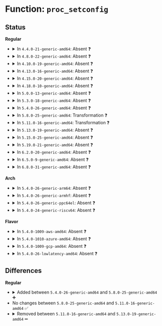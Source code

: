 # Function: <code>proc_setconfig</code>

## Status
<b>Regular</b>
<ul>
<li>
<details>
<summary>In <code>4.4.0-21-generic-amd64</code>: Absent ❓</summary>

```json
{
  "name": "proc_setconfig",
  "collision_type": "Unique Static",
  "inline_type": "Full",
  "funcs": [
    {
      "addr": 18446744071585256121,
      "name": "proc_setconfig",
      "external": false,
      "loc": "drivers/usb/core/devio.c:1238",
      "file": "drivers/usb/core/devio.c",
      "inline": "not declared, inlined",
      "caller_inline": [
        "drivers/usb/core/devio.c:usbdev_do_ioctl"
      ],
      "caller_func": []
    }
  ],
  "symbols": []
}
```
</details>
</li>
<li>
<details>
<summary>In <code>4.8.0-22-generic-amd64</code>: Absent ❓</summary>

```json
{
  "name": "proc_setconfig",
  "collision_type": "Unique Static",
  "inline_type": "Full",
  "funcs": [
    {
      "addr": 18446744071585650836,
      "name": "proc_setconfig",
      "external": false,
      "loc": "drivers/usb/core/devio.c:1375",
      "file": "drivers/usb/core/devio.c",
      "inline": "not declared, inlined",
      "caller_inline": [
        "drivers/usb/core/devio.c:usbdev_do_ioctl"
      ],
      "caller_func": []
    }
  ],
  "symbols": []
}
```
</details>
</li>
<li>
<details>
<summary>In <code>4.10.0-19-generic-amd64</code>: Absent ❓</summary>

```json
{
  "name": "proc_setconfig",
  "collision_type": "Unique Static",
  "inline_type": "Full",
  "funcs": [
    {
      "addr": 18446744071585838613,
      "name": "proc_setconfig",
      "external": false,
      "loc": "drivers/usb/core/devio.c:1375",
      "file": "drivers/usb/core/devio.c",
      "inline": "not declared, inlined",
      "caller_inline": [
        "drivers/usb/core/devio.c:usbdev_do_ioctl"
      ],
      "caller_func": []
    }
  ],
  "symbols": []
}
```
</details>
</li>
<li>
<details>
<summary>In <code>4.13.0-16-generic-amd64</code>: Absent ❓</summary>

```json
{
  "name": "proc_setconfig",
  "collision_type": "Unique Static",
  "inline_type": "Full",
  "funcs": [
    {
      "addr": 18446744071585924855,
      "name": "proc_setconfig",
      "external": false,
      "loc": "drivers/usb/core/devio.c:1369",
      "file": "drivers/usb/core/devio.c",
      "inline": "not declared, inlined",
      "caller_inline": [
        "drivers/usb/core/devio.c:usbdev_do_ioctl"
      ],
      "caller_func": []
    }
  ],
  "symbols": []
}
```
</details>
</li>
<li>
<details>
<summary>In <code>4.15.0-20-generic-amd64</code>: Absent ❓</summary>

```json
{
  "name": "proc_setconfig",
  "collision_type": "Unique Static",
  "inline_type": "Full",
  "funcs": [
    {
      "addr": 18446744071586365735,
      "name": "proc_setconfig",
      "external": false,
      "loc": "drivers/usb/core/devio.c:1359",
      "file": "drivers/usb/core/devio.c",
      "inline": "not declared, inlined",
      "caller_inline": [
        "drivers/usb/core/devio.c:usbdev_do_ioctl"
      ],
      "caller_func": []
    }
  ],
  "symbols": []
}
```
</details>
</li>
<li>
<details>
<summary>In <code>4.18.0-10-generic-amd64</code>: Absent ❓</summary>

```json
{
  "name": "proc_setconfig",
  "collision_type": "Unique Static",
  "inline_type": "Full",
  "funcs": [
    {
      "addr": 18446744071586623378,
      "name": "proc_setconfig",
      "external": false,
      "loc": "drivers/usb/core/devio.c:1354",
      "file": "drivers/usb/core/devio.c",
      "inline": "not declared, inlined",
      "caller_inline": [
        "drivers/usb/core/devio.c:usbdev_do_ioctl"
      ],
      "caller_func": []
    }
  ],
  "symbols": []
}
```
</details>
</li>
<li>
<details>
<summary>In <code>5.0.0-13-generic-amd64</code>: Absent ❓</summary>

```json
{
  "name": "proc_setconfig",
  "collision_type": "Unique Static",
  "inline_type": "Full",
  "funcs": [
    {
      "addr": 18446744071586772258,
      "name": "proc_setconfig",
      "external": false,
      "loc": "drivers/usb/core/devio.c:1355",
      "file": "drivers/usb/core/devio.c",
      "inline": "not declared, inlined",
      "caller_inline": [
        "drivers/usb/core/devio.c:usbdev_do_ioctl"
      ],
      "caller_func": []
    }
  ],
  "symbols": []
}
```
</details>
</li>
<li>
<details>
<summary>In <code>5.3.0-18-generic-amd64</code>: Absent ❓</summary>

```json
{
  "name": "proc_setconfig",
  "collision_type": "Unique Static",
  "inline_type": "Full",
  "funcs": [
    {
      "addr": 18446744071587028153,
      "name": "proc_setconfig",
      "external": false,
      "loc": "drivers/usb/core/devio.c:1377",
      "file": "drivers/usb/core/devio.c",
      "inline": "not declared, inlined",
      "caller_inline": [
        "drivers/usb/core/devio.c:usbdev_do_ioctl"
      ],
      "caller_func": []
    }
  ],
  "symbols": []
}
```
</details>
</li>
<li>
<details>
<summary>In <code>5.4.0-26-generic-amd64</code>: Absent ❓</summary>

```json
{
  "name": "proc_setconfig",
  "collision_type": "Unique Static",
  "inline_type": "Full",
  "funcs": [
    {
      "addr": 18446744071587225577,
      "name": "proc_setconfig",
      "external": false,
      "loc": "drivers/usb/core/devio.c:1421",
      "file": "drivers/usb/core/devio.c",
      "inline": "not declared, inlined",
      "caller_inline": [
        "drivers/usb/core/devio.c:usbdev_do_ioctl"
      ],
      "caller_func": []
    }
  ],
  "symbols": []
}
```
</details>
</li>
<li>
<details>
<summary>In <code>5.8.0-25-generic-amd64</code>: Transformation ❓</summary>

```c
int proc_setconfig(struct usb_dev_state * ps, void * arg)
```

```json
{
  "name": "proc_setconfig",
  "collision_type": "Unique Static",
  "inline_type": "No",
  "funcs": [
    {
      "addr": 0,
      "name": "proc_setconfig",
      "external": false,
      "loc": "drivers/usb/core/devio.c:1421",
      "file": "drivers/usb/core/devio.c",
      "inline": "seen, unknown",
      "caller_inline": [],
      "caller_func": [
        "drivers/usb/core/devio.c:usbdev_do_ioctl"
      ]
    }
  ],
  "symbols": [
    {
      "addr": 18446744071588065648,
      "name": "proc_setconfig",
      "section": ".text",
      "bind": "STB_LOCAL",
      "size": 130
    },
    {
      "addr": 18446744071588082010,
      "name": "proc_setconfig.cold",
      "section": ".text",
      "bind": "STB_LOCAL",
      "size": 63
    }
  ]
}
```
</details>
</li>
<li>
<details>
<summary>In <code>5.11.0-16-generic-amd64</code>: Transformation ❓</summary>

```c
int proc_setconfig(struct usb_dev_state * ps, void * arg)
```

```json
{
  "name": "proc_setconfig",
  "collision_type": "Unique Static",
  "inline_type": "No",
  "funcs": [
    {
      "addr": 0,
      "name": "proc_setconfig",
      "external": false,
      "loc": "drivers/usb/core/devio.c:1435",
      "file": "drivers/usb/core/devio.c",
      "inline": "seen, unknown",
      "caller_inline": [],
      "caller_func": [
        "drivers/usb/core/devio.c:usbdev_do_ioctl"
      ]
    }
  ],
  "symbols": [
    {
      "addr": 18446744071588110944,
      "name": "proc_setconfig",
      "section": ".text",
      "bind": "STB_LOCAL",
      "size": 130
    },
    {
      "addr": 18446744071591550935,
      "name": "proc_setconfig.cold",
      "section": ".text",
      "bind": "STB_LOCAL",
      "size": 63
    }
  ]
}
```
</details>
</li>
<li>
<details>
<summary>In <code>5.13.0-19-generic-amd64</code>: Absent ❓</summary>

```json
{
  "name": "proc_setconfig",
  "collision_type": "Unique Static",
  "inline_type": "Full",
  "funcs": [
    {
      "addr": 18446744071588006434,
      "name": "proc_setconfig",
      "external": false,
      "loc": "drivers/usb/core/devio.c:1440",
      "file": "drivers/usb/core/devio.c",
      "inline": "not declared, inlined",
      "caller_inline": [
        "drivers/usb/core/devio.c:usbdev_do_ioctl"
      ],
      "caller_func": []
    }
  ],
  "symbols": []
}
```
</details>
</li>
<li>
<details>
<summary>In <code>5.15.0-25-generic-amd64</code>: Absent ❓</summary>

```json
{
  "name": "proc_setconfig",
  "collision_type": "Unique Static",
  "inline_type": "Full",
  "funcs": [
    {
      "addr": 18446744071588621037,
      "name": "proc_setconfig",
      "external": false,
      "loc": "drivers/usb/core/devio.c:1518",
      "file": "drivers/usb/core/devio.c",
      "inline": "not declared, inlined",
      "caller_inline": [
        "drivers/usb/core/devio.c:usbdev_do_ioctl"
      ],
      "caller_func": []
    }
  ],
  "symbols": []
}
```
</details>
</li>
<li>
<details>
<summary>In <code>5.19.0-21-generic-amd64</code>: Absent ❓</summary>

```json
{
  "name": "proc_setconfig",
  "collision_type": "Unique Static",
  "inline_type": "Full",
  "funcs": [
    {
      "addr": 18446744071590035384,
      "name": "proc_setconfig",
      "external": false,
      "loc": "drivers/usb/core/devio.c:1534",
      "file": "drivers/usb/core/devio.c",
      "inline": "not declared, inlined",
      "caller_inline": [
        "drivers/usb/core/devio.c:usbdev_do_ioctl"
      ],
      "caller_func": []
    }
  ],
  "symbols": []
}
```
</details>
</li>
<li>
<details>
<summary>In <code>6.2.0-20-generic-amd64</code>: Absent ❓</summary>

```json
{
  "name": "proc_setconfig",
  "collision_type": "Unique Static",
  "inline_type": "Full",
  "funcs": [
    {
      "addr": 18446744071591638260,
      "name": "proc_setconfig",
      "external": false,
      "loc": "drivers/usb/core/devio.c:1534",
      "file": "drivers/usb/core/devio.c",
      "inline": "not declared, inlined",
      "caller_inline": [
        "drivers/usb/core/devio.c:usbdev_do_ioctl"
      ],
      "caller_func": []
    }
  ],
  "symbols": []
}
```
</details>
</li>
<li>
<details>
<summary>In <code>6.5.0-9-generic-amd64</code>: Absent ❓</summary>

```json
{
  "name": "proc_setconfig",
  "collision_type": "Unique Static",
  "inline_type": "Full",
  "funcs": [
    {
      "addr": 18446744071592063792,
      "name": "proc_setconfig",
      "external": false,
      "loc": "drivers/usb/core/devio.c:1543",
      "file": "drivers/usb/core/devio.c",
      "inline": "not declared, inlined",
      "caller_inline": [
        "drivers/usb/core/devio.c:usbdev_do_ioctl"
      ],
      "caller_func": []
    }
  ],
  "symbols": []
}
```
</details>
</li>
<li>
<details>
<summary>In <code>6.8.0-31-generic-amd64</code>: Absent ❓</summary>

```json
{
  "name": "proc_setconfig",
  "collision_type": "Unique Static",
  "inline_type": "Full",
  "funcs": [
    {
      "addr": 18446744071592804070,
      "name": "proc_setconfig",
      "external": false,
      "loc": "drivers/usb/core/devio.c:1543",
      "file": "drivers/usb/core/devio.c",
      "inline": "not declared, inlined",
      "caller_inline": [
        "drivers/usb/core/devio.c:usbdev_do_ioctl"
      ],
      "caller_func": []
    }
  ],
  "symbols": []
}
```
</details>
</li>
</ul>
<b>Arch</b>
<ul>
<li>
<details>
<summary>In <code>5.4.0-26-generic-arm64</code>: Absent ❓</summary>

```json
{
  "name": "proc_setconfig",
  "collision_type": "Unique Static",
  "inline_type": "Full",
  "funcs": [
    {
      "addr": 18446603336500320640,
      "name": "proc_setconfig",
      "external": false,
      "loc": "drivers/usb/core/devio.c:1421",
      "file": "drivers/usb/core/devio.c",
      "inline": "not declared, inlined",
      "caller_inline": [
        "drivers/usb/core/devio.c:usbdev_do_ioctl"
      ],
      "caller_func": []
    }
  ],
  "symbols": []
}
```
</details>
</li>
<li>
<details>
<summary>In <code>5.4.0-26-generic-armhf</code>: Absent ❓</summary>

```json
{
  "name": "proc_setconfig",
  "collision_type": "Unique Static",
  "inline_type": "Full",
  "funcs": [
    {
      "addr": 3232783620,
      "name": "proc_setconfig",
      "external": false,
      "loc": "drivers/usb/core/devio.c:1421",
      "file": "drivers/usb/core/devio.c",
      "inline": "not declared, inlined",
      "caller_inline": [
        "drivers/usb/core/devio.c:usbdev_do_ioctl"
      ],
      "caller_func": []
    }
  ],
  "symbols": []
}
```
</details>
</li>
<li>
<details>
<summary>In <code>5.4.0-26-generic-ppc64el</code>: Absent ❓</summary>

```json
{
  "name": "proc_setconfig",
  "collision_type": "Unique Static",
  "inline_type": "Full",
  "funcs": [
    {
      "addr": 13835058055293630192,
      "name": "proc_setconfig",
      "external": false,
      "loc": "drivers/usb/core/devio.c:1421",
      "file": "drivers/usb/core/devio.c",
      "inline": "not declared, inlined",
      "caller_inline": [
        "drivers/usb/core/devio.c:usbdev_do_ioctl"
      ],
      "caller_func": []
    }
  ],
  "symbols": []
}
```
</details>
</li>
<li>
<details>
<summary>In <code>5.4.0-24-generic-riscv64</code>: Absent ❓</summary>

```json
{
  "name": "proc_setconfig",
  "collision_type": "Unique Static",
  "inline_type": "Full",
  "funcs": [
    {
      "addr": 18446743936277218122,
      "name": "proc_setconfig",
      "external": false,
      "loc": "drivers/usb/core/devio.c:1421",
      "file": "drivers/usb/core/devio.c",
      "inline": "not declared, inlined",
      "caller_inline": [
        "drivers/usb/core/devio.c:usbdev_do_ioctl"
      ],
      "caller_func": []
    }
  ],
  "symbols": []
}
```
</details>
</li>
</ul>
<b>Flavor</b>
<ul>
<li>
<details>
<summary>In <code>5.4.0-1009-aws-amd64</code>: Absent ❓</summary>

```json
{
  "name": "proc_setconfig",
  "collision_type": "Unique Static",
  "inline_type": "Full",
  "funcs": [
    {
      "addr": 18446744071586931657,
      "name": "proc_setconfig",
      "external": false,
      "loc": "drivers/usb/core/devio.c:1421",
      "file": "drivers/usb/core/devio.c",
      "inline": "not declared, inlined",
      "caller_inline": [
        "drivers/usb/core/devio.c:usbdev_do_ioctl"
      ],
      "caller_func": []
    }
  ],
  "symbols": []
}
```
</details>
</li>
<li>
<details>
<summary>In <code>5.4.0-1010-azure-amd64</code>: Absent ❓</summary>

```json
{
  "name": "proc_setconfig",
  "collision_type": "Unique Static",
  "inline_type": "Full",
  "funcs": [
    {
      "addr": 18446744071586872809,
      "name": "proc_setconfig",
      "external": false,
      "loc": "drivers/usb/core/devio.c:1421",
      "file": "drivers/usb/core/devio.c",
      "inline": "not declared, inlined",
      "caller_inline": [
        "drivers/usb/core/devio.c:usbdev_do_ioctl"
      ],
      "caller_func": []
    }
  ],
  "symbols": []
}
```
</details>
</li>
<li>
<details>
<summary>In <code>5.4.0-1009-gcp-amd64</code>: Absent ❓</summary>

```json
{
  "name": "proc_setconfig",
  "collision_type": "Unique Static",
  "inline_type": "Full",
  "funcs": [
    {
      "addr": 18446744071587180137,
      "name": "proc_setconfig",
      "external": false,
      "loc": "drivers/usb/core/devio.c:1421",
      "file": "drivers/usb/core/devio.c",
      "inline": "not declared, inlined",
      "caller_inline": [
        "drivers/usb/core/devio.c:usbdev_do_ioctl"
      ],
      "caller_func": []
    }
  ],
  "symbols": []
}
```
</details>
</li>
<li>
<details>
<summary>In <code>5.4.0-26-lowlatency-amd64</code>: Absent ❓</summary>

```json
{
  "name": "proc_setconfig",
  "collision_type": "Unique Static",
  "inline_type": "Full",
  "funcs": [
    {
      "addr": 18446744071587287273,
      "name": "proc_setconfig",
      "external": false,
      "loc": "drivers/usb/core/devio.c:1421",
      "file": "drivers/usb/core/devio.c",
      "inline": "not declared, inlined",
      "caller_inline": [
        "drivers/usb/core/devio.c:usbdev_do_ioctl"
      ],
      "caller_func": []
    }
  ],
  "symbols": []
}
```
</details>
</li>
</ul>

## Differences
<b>Regular</b>
<ul>
<li>
<details>
<summary>Added between <code>5.4.0-26-generic-amd64</code> and <code>5.8.0-25-generic-amd64</code> ➕</summary>

```c
int proc_setconfig(struct usb_dev_state * ps, void * arg)
```
</details>
</li>
<li>
No changes between <code>5.8.0-25-generic-amd64</code> and <code>5.11.0-16-generic-amd64</code> ✅
</li>
<li>
<details>
<summary>Removed between <code>5.11.0-16-generic-amd64</code> and <code>5.13.0-19-generic-amd64</code> ➖</summary>

```c
int proc_setconfig(struct usb_dev_state * ps, void * arg)
```
</details>
</li>
</ul>

